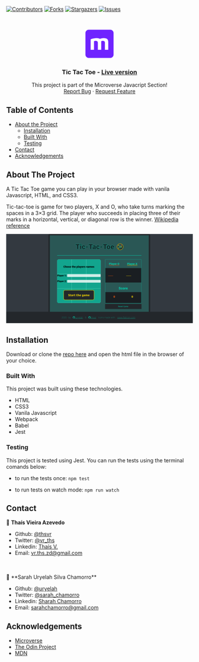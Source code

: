 [![Contributors][contributors-shield]][contributors-url]
[![Forks][forks-shield]][forks-url]
[![Stargazers][stars-shield]][stars-url]
[![Issues][issues-shield]][issues-url]

<!-- PROJECT LOGO -->
<br />
<p align="center">
  <a href="https://github.com/thsvr/Microverse-602-TicTacToe">
    <img src="public/img/mLogo.png" alt="Logo" width="80" height="80">
  </a>

  <h3 align="center">Tic Tac Toe -
  <a href='https://raw.githack.com/thsvr/Microverse-602-TicTacToe/tictactoe/index.html'> Live version</a></h3>

  <p align="center">
    This project is part of the Microverse Javacript Section!
    <br />
    <a href="https://github.com/thsvr/Microverse-602-TicTacToe/issues">Report Bug</a>
    ·
    <a href="https://github.com/thsvr/Microverse-602-TicTacToe/issues">Request Feature</a>
  </p>
</p>

<!-- TABLE OF CONTENTS -->
## Table of Contents

* [About the Project](#about-the-project)
  * [Installation](#installation)
  * [Built With](#built-with)
  * [Testing](#testing)
* [Contact](#contact)
* [Acknowledgements](#acknowledgements)

<!-- ABOUT THE PROJECT -->
## About The Project

A Tic Tac Toe game you can play in your browser made with vanila Javascript, HTML, and CSS3. 

Tic-tac-toe is game for two players, X and O, who take turns marking the spaces in a 3×3 grid. The player who succeeds in placing three of their marks in a horizontal, vertical, or diagonal row is the winner. [Wikipedia reference](https://en.wikipedia.org/wiki/Tic-tac-toe)

<div align="center">
  <img src="public/img/screenshot.png" width="800">
</div>

<!-- ABOUT THE PROJECT -->
## Installation

Download or clone the [repo here](https://github.com/thsvr/Microverse-602-TicTacToe) and open the html file in the browser of your choice.

### Built With
This project was built using these technologies.
* HTML
* CSS3
* Vanila Javascript
* Webpack
* Babel
* Jest

### Testing

This project is tested using Jest. You can run the tests using the terminal comands below:
* to run the tests once:
`npm test`

* to run tests on watch mode:
`npm run watch`


<!-- CONTACT -->
## Contact

👤 **Thaís Vieira Azevedo**

- Github: [@thsvr](https://github.com/thsvr)
- Twitter: [@vr_ths](https://twitter.com/vr_ths)
- Linkedin: [Thaís V.](https://www.linkedin.com/in/vr-ths-zd/)
- Email: [vr.ths.zd@gmail.com](vr.ths.zd@gmail.com)


<br />
<br />
👤 **Sarah Uryelah Silva Chamorro**

- Github: [@uryelah](https://github.com/uryelah)
- Twitter: [@sarah_chamorro](https://twitter.com/sarah_chamorro)
- Linkedin: [Sharah Chamorro](https://www.linkedin.com/in/uryelah/)
- Email: [sarahchamorro@gmail.com](sarahchamorro@gmail.com)


<!-- ACKNOWLEDGEMENTS -->
## Acknowledgements
* [Microverse](https://www.microverse.org/)
* [The Odin Project](https://www.theodinproject.com/)
* [MDN](https://developer.mozilla.org/en-US/docs/Web/JavaScript)

<!-- MARKDOWN LINKS & IMAGES -->
<!-- https://www.markdownguide.org/basic-syntax/#reference-style-links -->
[contributors-shield]: https://img.shields.io/github/contributors/thsvr/Microverse-602-TicTacToe.svg?style=flat-square
[contributors-url]: https://github.com/thsvr/Microverse-602-TicTacToe/graphs/contributors
[forks-shield]: https://img.shields.io/github/forks/thsvr/Microverse-602-TicTacToe.svg?style=flat-square
[forks-url]: https://github.com/thsvr/Microverse-602-TicTacToe/network/members
[stars-shield]: https://img.shields.io/github/stars/thsvr/Microverse-602-TicTacToe.svg?style=flat-square
[stars-url]: https://github.com/thsvr/Microverse-602-TicTacToe/stargazers
[issues-shield]: https://img.shields.io/github/issues/thsvr/Microverse-602-TicTacToe.svg?style=flat-square
[issues-url]: https://github.com/thsvr/Microverse-602-TicTacToe
[product-screenshot]: img/screenshot.PNG

